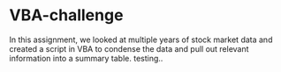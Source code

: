 # VBA-challenge
In this assignment, we looked at multiple years of stock market data and created a script in VBA to condense the data and pull out relevant information into a summary table. 
testing..
